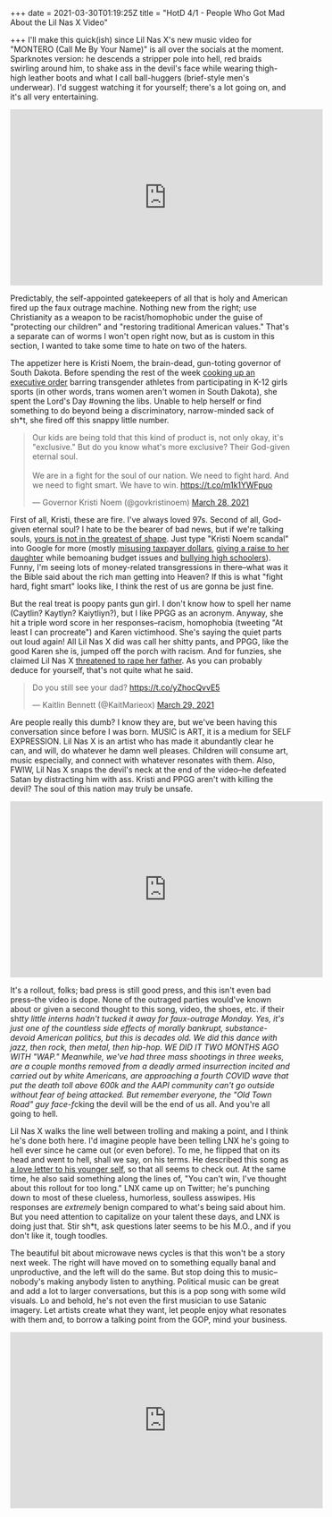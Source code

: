 +++
date = 2021-03-30T01:19:25Z
title = "HotD 4/1 - People Who Got Mad About the Lil Nas X Video"

+++
I'll make this quick(ish) since Lil Nas X's new music video for "MONTERO (Call Me By Your Name)" is all over the socials at the moment. Sparknotes version: he descends a stripper pole into hell, red braids swirling around him, to shake ass in the devil's face while wearing thigh-high leather boots and what I call ball-huggers (brief-style men's underwear). I'd suggest watching it for yourself; there's a lot going on, and it's all very entertaining.

<iframe width="560" height="315" src="https://www.youtube.com/embed/6swmTBVI83k" title="YouTube video player" frameborder="0" allow="accelerometer; autoplay; clipboard-write; encrypted-media; gyroscope; picture-in-picture" allowfullscreen></iframe>

Predictably, the self-appointed gatekeepers of all that is holy and American fired up the faux outrage machine. Nothing new from the right; use Christianity as a weapon to be racist/homophobic under the guise of "protecting our children" and "restoring traditional American values." That's a separate can of worms I won't open right now, but as is custom in this section, I wanted to take some time to hate on two of the haters.

The appetizer here is Kristi Noem, the brain-dead, gun-toting governor of South Dakota. Before spending the rest of the week [cooking up an executive order](https://www.cnn.com/2021/03/30/politics/south-dakota-transgender-sports-kristi-noem/index.html) barring transgender athletes from participating in K-12 girls sports (in other words, trans women aren't women in South Dakota), she spent the Lord's Day #owning the libs. Unable to help herself or find something to do beyond being a discriminatory, narrow-minded sack of sh*t, she fired off this snappy little number.

<blockquote class="twitter-tweet"><p lang="en" dir="ltr">Our kids are being told that this kind of product is, not only okay, it's "exclusive." But do you know what's more exclusive? Their God-given eternal soul.<br><br>We are in a fight for the soul of our nation. We need to fight hard. And we need to fight smart. We have to win. <a href="https://t.co/m1k1YWFpuo">https://t.co/m1k1YWFpuo</a></p>— Governor Kristi Noem (@govkristinoem) <a href="https://twitter.com/govkristinoem/status/1376239196709478400?ref_src=twsrc%5Etfw">March 28, 2021</a></blockquote> <script async src="https://platform.twitter.com/widgets.js" charset="utf-8"></script>

First of all, Kristi, these are fire. I've always loved 97s. Second of all, God-given eternal soul? I hate to be the bearer of bad news, but if we're talking souls, [yours is not in the greatest of shape](https://www.thedailybeast.com/gov-kristi-noem-says-shes-celebrating-intl-womens-day-by-signing-anti-trans-bill). Just type "Kristi Noem scandal" into Google for more (mostly [misusing taxpayer dollars](https://prospect.org/power/noem-bill-would-make-dark-money-disclosure-illegal/), [giving a raise to her daughter](https://www.aberdeennews.com/news/opinion/from-about-41k-to-58k-for-governor-s-daughter/article_fc637b86-1dbc-11ea-b961-db14b62c3554.html) while bemoaning budget issues and [bullying high schoolers](https://dakotafreepress.com/2019/06/16/girls-stater-expelled-after-posting-photo-of-noem-and-anti-trump-message/)). Funny, I'm seeing lots of money-related transgressions in there–what was it the Bible said about the rich man getting into Heaven? If this is what "fight hard, fight smart" looks like, I think the rest of us are gonna be just fine.

But the real treat is poopy pants gun girl. I don't know how to spell her name (Caytlin? Kaytlyn? Kaiytliyn?), but I like PPGG as an acronym. Anyway, she hit a triple word score in her responses–racism, homophobia (tweeting "At least I can procreate") and Karen victimhood. She's saying the quiet parts out loud again! All Lil Nas X did was call her shitty pants, and PPGG, like the good Karen she is, jumped off the porch with racism. And for funzies, she claimed Lil Nas X [threatened to rape her father](https://twitter.com/kaitmarieox/status/1376375609555886080). As you can probably deduce for yourself, that's not quite what he said.

<blockquote class="twitter-tweet"><p lang="en" dir="ltr">Do you still see your dad? <a href="https://t.co/yZhocQvvE5">https://t.co/yZhocQvvE5</a></p>— Kaitlin Bennett (@KaitMarieox) <a href="https://twitter.com/KaitMarieox/status/1376364462911987712?ref_src=twsrc%5Etfw">March 29, 2021</a></blockquote> <script async src="https://platform.twitter.com/widgets.js" charset="utf-8"></script>

Are people really this dumb? I know they are, but we've been having this conversation since before I was born. MUSIC is ART, it is a medium for SELF EXPRESSION. Lil Nas X is an artist who has made it abundantly clear he can, and will, do whatever he damn well pleases. Children will consume art, music especially, and connect with whatever resonates with them. Also, FWIW, Lil Nas X snaps the devil's neck at the end of the video–he defeated Satan by distracting him with ass. Kristi and PPGG aren't with killing the devil? The soul of this nation may truly be unsafe.

<iframe width="560" height="315" src="https://www.youtube.com/embed/sLSorLH-FEg" title="YouTube video player" frameborder="0" allow="accelerometer; autoplay; clipboard-write; encrypted-media; gyroscope; picture-in-picture" allowfullscreen></iframe>

It's a rollout, folks; bad press is still good press, and this isn't even bad press–the video is dope. None of the outraged parties would've known about or given a second thought to this song, video, the shoes, etc. if their sh*tty little interns hadn't tucked it away for faux-outrage Monday. Yes, it's just one of the countless side effects of morally bankrupt, substance-devoid American politics, but this is _decades_ old. We did this dance with jazz, then rock, then metal, then hip-hop. WE DID IT TWO MONTHS AGO WITH "WAP." Meanwhile, we've had three mass shootings in three weeks, are a couple months removed from a deadly armed insurrection incited and carried out by white Americans, are approaching a fourth COVID wave that put the death toll above 600k and the AAPI community can't go outside without fear of being attacked. But remember everyone, the "Old Town Road" guy face-f*cking the devil will be the end of us all. And you're all going to hell.

Lil Nas X walks the line well between trolling and making a point, and I think he's done both here. I'd imagine people have been telling LNX he's going to hell ever since he came out (or even before). To me, he flipped that on its head and went to hell, shall we say, on his terms. He described this song as [a love letter to his younger self](https://www.instagram.com/p/CM3i2RelCkK/), so that all seems to check out. At the same time, he also said something along the lines of, "You can't win, I've thought about this rollout for too long." LNX came up on Twitter; he's punching down to most of these clueless, humorless, soulless asswipes. His responses are _extremely_ benign compared to what's being said about him. But you need attention to capitalize on your talent these days, and LNX is doing just that. Stir sh*t, ask questions later seems to be his M.O., and if you don't like it, tough toodles.

The beautiful bit about microwave news cycles is that this won't be a story next week. The right will have moved on to something equally banal and unproductive, and the left will do the same. But stop doing this to music–nobody's making anybody listen to anything. Political music can be great and add a lot to larger conversations, but this is a pop song with some wild visuals. Lo and behold, he's not even the first musician to use Satanic imagery. Let artists create what they want, let people enjoy what resonates with them and, to borrow a talking point from the GOP, mind your business.

<iframe width="560" height="315" src="https://www.youtube.com/embed/pqK-J9S2GXs" title="YouTube video player" frameborder="0" allow="accelerometer; autoplay; clipboard-write; encrypted-media; gyroscope; picture-in-picture" allowfullscreen></iframe>